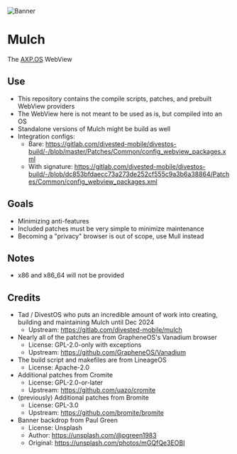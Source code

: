 ![Banner](https://divestos.org/images/featureGraphics/Mulch.png)

Mulch
=====
The [AXP.OS](https://axpos.org/) WebView

Use
---
- This repository contains the compile scripts, patches, and prebuilt WebView providers
- The WebView here is not meant to be used as is, but compiled into an OS
- Standalone versions of Mulch might be build as well
- Integration configs:
    - Bare: https://gitlab.com/divested-mobile/divestos-build/-/blob/master/Patches/Common/config_webview_packages.xml
    - With signature: https://gitlab.com/divested-mobile/divestos-build/-/blob/dc853bfdaecc73a273de252cf555c9a3b6a38864/Patches/Common/config_webview_packages.xml

Goals
-----
- Minimizing anti-features
- Included patches must be very simple to minimize maintenance
- Becoming a "privacy" browser is out of scope, use Mull instead

Notes
-----
- x86 and x86_64 will not be provided

Credits
-------
- Tad / DivestOS who puts an incredible amount of work into creating, building and maintaining Mulch until Dec 2024
    - Upstream: https://gitlab.com/divested-mobile/mulch
- Nearly all of the patches are from GrapheneOS's Vanadium browser
    - License: GPL-2.0-only with exceptions
    - Upstream: https://github.com/GrapheneOS/Vanadium
- The build script and makefiles are from LineageOS
    - License: Apache-2.0
- Additional patches from Cromite
    - License: GPL-2.0-or-later
    - Upstream: https://github.com/uazo/cromite
- (previously) Additional patches from Bromite
    - License: GPL-3.0
    - Upstream: https://github.com/bromite/bromite
- Banner backdrop from Paul Green
    - License: Unsplash
    - Author: https://unsplash.com/@pgreen1983
    - Original: https://unsplash.com/photos/mGQfQe3EOBI

